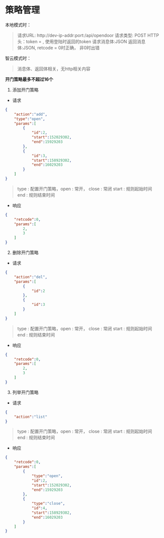# 策略管理

本地模式时：
>请求URL: http://dev-ip-addr:port:/api/opendoor
>请求类型: POST
>HTTP头：token = , 使用登陆时返回的token
>请求消息体:JSON
>返回消息体:JSON, retcode = 0时正确， 非0时出错

智云模式时：
>消息体、返回体相关，无http相关内容

**开门策略最多不超过16个**

1. 添加开门策略
- 请求
```json
{
    "action":"add",
    "type":"open",
    "params":[
        {
            "id":2,
            "start":152029302,
            "end":15929203
        },
        {
            "id":3,
            "start":158929302,
            "end":16029203
        }
    ]
}
```
> type : 配置开门策略，open : 常开， close : 常闭
> start : 规则起始时间
> end : 规则结束时间

- 响应
```json
{
    "retcode":0,
    "params":[
        2,
        3
    ]
}
```
2. 删除开门策略
- 请求
```json
{
    "action":"del",
    "params":[
        {
            "id":2
        },
        {
            "id":3
        }
    ]
}
```
> type : 配置开门策略，open : 常开， close : 常闭
> start : 规则起始时间
> end : 规则结束时间

- 响应
```json
{
    "retcode":0,
    "params":[
        2,
        3
    ]
}
```

3. 列举开门策略
- 请求
```json
{
    "action":"list"
}
```
> type : 配置开门策略，open : 常开， close : 常闭
> start : 规则起始时间
> end : 规则结束时间

- 响应
```json
{
    "retcode":0,
    "params":[
        {
            "type":"open",
            "id":2,
            "start":152029302,
            "end":15929203
        },
        {
            "type":"close",
            "id":4,
            "start":158929302,
            "end":16029203
        }
    ]
}
```
